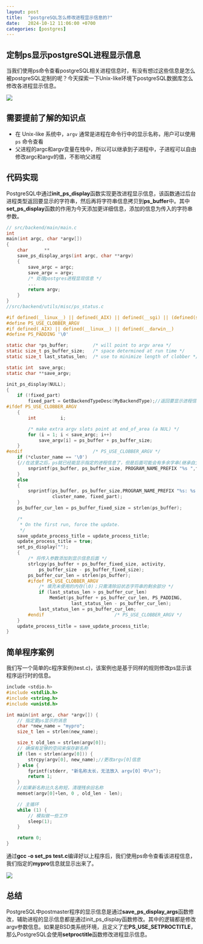 ```yaml
---
layout: post
title:  "postgreSQL怎么修改进程显示信息的?"
date:   2024-10-12 11:06:00 +0700
categories: [postgres]
---
```


## 定制ps显示postgreSQL进程显示信息

当我们使用ps命令查看postgreSQL相关进程信息时，有没有想过这些信息是怎么被postgreSQL定制的呢？今天探索一下Unix-like环境下postgreSQL数据库怎么修改各进程显示信息。

![](D:\git资料\lk18347265415.github.io\_posts\pic\display_processinfo.png)



## 需要提前了解的知识点

- 在 Unix-like 系统中，`argv` 通常是进程在命令行中的显示名称，用户可以使用 `ps` 命令查看
- 父进程的argc和argv变量在栈中，所以可以继承到子进程中，子进程可以自由修改argc和argv的值，不影响父进程

## 代码实现

PostgreSQL中通过**init_ps_display**函数实现更改进程显示信息，该函数通过后台进程类型返回要显示的字符串，然后再将字符串信息拷贝到**ps_buffer**中。其中**set_ps_display**函数的作用为今天添加更详细信息，添加的信息为传入的字符串参数。

```c
// src/backend/main/main.c
int
main(int argc, char *argv[])
{
	char	  **
	save_ps_display_args(int argc, char **argv)
	{
		save_argc = argc;
		save_argv = argv;
        /* 处理postgres进程显现信息 */
    	...
    	return argv;
	}
}
//src/backend/utils/misc/ps_status.c

#if defined(__linux__) || defined(_AIX) || defined(__sgi) || (defined(sun) && !defined(BSD)) || defined(__svr5__) || defined(__darwin__)
#define PS_USE_CLOBBER_ARGV
#if defined(_AIX) || defined(__linux__) || defined(__darwin__)
#define PS_PADDING '\0'

static char *ps_buffer;			/* will point to argv area */
static size_t ps_buffer_size;	/* space determined at run time */
static size_t last_status_len;	/* use to minimize length of clobber */

static int	save_argc;
static char **save_argv;

init_ps_display(NULL);
{
	if (!fixed_part)
		fixed_part = GetBackendTypeDesc(MyBackendType);//返回要显示进程信息
#ifdef PS_USE_CLOBBER_ARGV
	{
		int			i;

		/* make extra argv slots point at end_of_area (a NUL) */
		for (i = 1; i < save_argc; i++)
			save_argv[i] = ps_buffer + ps_buffer_size;
	}
#endif							/* PS_USE_CLOBBER_ARGV */
	if (*cluster_name == '\0')
	{//在这里之后，ps就已经能显示指定的进程信息了，但是后面可能会有多余字串(继承自父进程)
		snprintf(ps_buffer, ps_buffer_size, PROGRAM_NAME_PREFIX "%s ",fixed_part);
	}
	else
	{
		snprintf(ps_buffer, ps_buffer_size,PROGRAM_NAME_PREFIX "%s: %s ",
				 cluster_name, fixed_part);
	}
	ps_buffer_cur_len = ps_buffer_fixed_size = strlen(ps_buffer);

	/*
	 * On the first run, force the update.
	 */
	save_update_process_title = update_process_title;
	update_process_title = true;
	set_ps_display("");
	{
		/* 将传入参数添加到显示信息后面 */
		strlcpy(ps_buffer + ps_buffer_fixed_size, activity,
			ps_buffer_size - ps_buffer_fixed_size);
		ps_buffer_cur_len = strlen(ps_buffer);
		#ifdef PS_USE_CLOBBER_ARGV
			/* 填充未使用的内存(\0)；只需清除旧状态字符串的剩余部分 */
			if (last_status_len > ps_buffer_cur_len)
				MemSet(ps_buffer + ps_buffer_cur_len, PS_PADDING,
						last_status_len - ps_buffer_cur_len);
			last_status_len = ps_buffer_cur_len;
		#endif							/* PS_USE_CLOBBER_ARGV */
	}
	update_process_title = save_update_process_title;
}
```



## 简单程序案例

我们写一个简单的c程序案例(test.c)，该案例也是基于同样的规则修改ps显示该程序运行时的信息。

```c
include <stdio.h>
#include <stdlib.h>
#include <string.h>
#include <unistd.h>

int main(int argc, char *argv[]) {
    // 指定要ps显示的消息
    char *new_name = "mypro";
    size_t len = strlen(new_name);

    size_t old_len = strlen(argv[0]);
    // 确保有足够的空间来保存新名称
    if (len < strlen(argv[0])) {
        strcpy(argv[0], new_name);//更改argv[0]信息
    } else {
        fprintf(stderr, "新名称太长，无法放入 argv[0] 中\n");
        return 1;
    }
    //如果新名称比久名称短，清理残余旧名称
    memset(argv[0]+len, 0 , old_len - len);

    // 主循环
    while (1) {
        // 模拟做一些工作
        sleep(1);
    }

    return 0;
}
```

通过**gcc -o set_ps test.c**编译好以上程序后，我们使用ps命令查看该进程信息，我们指定的**mypro**信息就显示出来了。

![](D:\git资料\lk18347265415.github.io\_posts\pic\psspe.png)



## 总结

​	PostgreSQL中postmaster程序的显示信息是通过**save_ps_display_args**函数修改，辅助进程的显示信息都是通过init_ps_display函数修改。其中的逻辑都是修改argv参数信息。如果是BSD类系统环境，且定义了宏**PS_USE_SETPROCTITLE**，那么PostgreSQL会使用**setproctitle**函数修改进程显示信息。